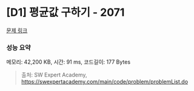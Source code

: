 # [D1] 평균값 구하기 - 2071 

[문제 링크](https://swexpertacademy.com/main/code/problem/problemDetail.do?contestProbId=AV5QRnJqA5cDFAUq) 

### 성능 요약

메모리: 42,200 KB, 시간: 91 ms, 코드길이: 177 Bytes



> 출처: SW Expert Academy, https://swexpertacademy.com/main/code/problem/problemList.do